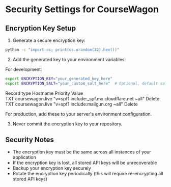 # Security Settings for CourseWagon

## Encryption Key Setup

1. Generate a secure encryption key:

```bash
python -c "import os; print(os.urandom(32).hex())"
```

2. Add the generated key to your environment variables:

For development:
```bash
export ENCRYPTION_KEY="your_generated_key_here"
export ENCRYPTION_SALT="your_custom_salt_here"  # Optional, default salt is provided
```


Record type	Hostname	Priority	Value	
TXT	coursewagon.live		"v=spf1 include:_spf.mx.cloudflare.net ~all"	Delete
TXT	coursewagon.live		"v=spf1 include:mailgun.org ~all"	Delete


For production, add these to your server's environment configuration.

3. Never commit the encryption key to your repository.

## Security Notes

- The encryption key must be the same across all instances of your application
- If the encryption key is lost, all stored API keys will be unrecoverable
- Backup your encryption key securely
- Rotate the encryption key periodically (this will require re-encrypting all stored API keys)
